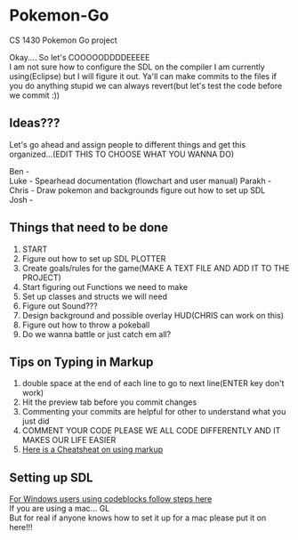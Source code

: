 # Pokemon-Go
CS 1430 Pokemon Go project
  
Okay.... So let's COOOOODDDDEEEEE  
I am not sure how to configure the SDL on the compiler I am currently using(Eclipse) but I will figure it out. Ya'll can make commits to the files if you do anything stupid we can always revert(but let's test the code before we commit :))  

## Ideas???  
Let's go ahead and assign people to different things and get this organized...(EDIT THIS TO CHOOSE WHAT YOU WANNA DO)  

Ben -   
Luke -  Spearhead documentation (flowchart and user manual)
Parakh -  
Chris - Draw pokemon and backgrounds figure out how to set up SDL  
Josh -  

## Things that need to be done
1)  START  
2) Figure out how to set up SDL PLOTTER    
3) Create goals/rules for the game(MAKE A TEXT FILE AND ADD IT TO THE PROJECT)  
4) Start figuring out Functions we need to make  
5) Set up classes and structs we will need  
6) Figure out Sound???  
7) Design background and possible overlay HUD(CHRIS can work on this)  
8) Figure out how to throw a pokeball  
9) Do we wanna battle or just catch em all?  

## Tips on Typing in Markup  
1) double space at the end of each line to go to next line(ENTER key don't work)  
2) Hit the preview tab before you commit changes  
3) Commenting your commits are helpful for other to understand what you just did  
4) COMMENT YOUR CODE PLEASE WE ALL CODE DIFFERENTLY AND IT MAKES OUR LIFE EASIER  
5) [Here is a Cheatsheat on using markup](https://github.com/adam-p/markdown-here/wiki/Markdown-Cheatsheet)  


## Setting up SDL  
[For Windows users using codeblocks follow steps here](http://lazyfoo.net/tutorials/SDL/01_hello_SDL/windows/codeblocks/index.php)  
If you are using a mac... GL  
But for real if anyone knows how to set it up for a mac please put it on here!!!  



